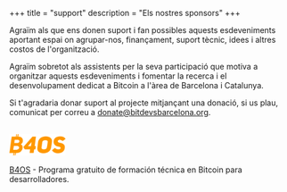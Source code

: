 +++
title = "support"
description = "Els nostres sponsors"
+++

Agraïm als que ens donen suport i fan possibles aquests esdeveniments aportant espai on agrupar-nos, finançament, suport tècnic, idees i altres costos de l'organització.

Agraïm sobretot als assistents per la seva participació que motiva a organitzar aquests esdeveniments i fomentar la recerca i el desenvolupament dedicat a Bitcoin a l'àrea de Barcelona i Catalunya.


Si t'agradaria donar suport al projecte mitjançant una donació, si us plau, comunicat per correu a [donate@bitdevsbarcelona.org](mailto:donate@bitdevsbarcelona.org).
<br>
<br>
<!--
<a href="https://bitcoinschoolar.com/" target="_blank" rel="noopener nofollow">
 <img src="/bitcoinschoolar_logo.jpeg" alt="Bitcoin School Argentina Logo" style="width:20%;height:20%;border:0;">
</a>

<a href="https://bitcoinschoolar.com/" target="_blank" rel="noopener nofollow">Bitcoin School Argentina</a> - Educación libre, imparcial, independiente e impulsada por la comunidad sobre Bitcoin.
<br>
<br>
-->
<a href="https://www.libreriadesatoshi.com/b4os" target="_blank" rel="noopener nofollow">
<img src="/b4os_logo.png" alt="B4OS Logo" style="width:20%;height:20%;border:0;">
</a>

<a href="https://www.libreriadesatoshi.com/b4os" target="_blank" rel="noopener nofollow">B4OS</a> - Programa gratuito de formación técnica en Bitcoin para desarrolladores.
